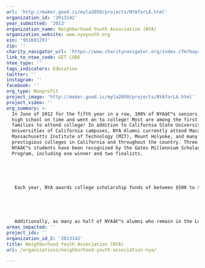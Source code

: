 ```yaml
---
url: 'http://maker.good.is/myla2050/projects/NYAforLA.html'
organization_id: '2013142'
year_submitted: '2013'
organization_name: Neighborhood Youth Association (NYA)
organization_website: www.nyayouth.org
ein: '951691297'
zip: ''
charity_navigator_url: 'https://www.charitynavigator.org/index.cfm?bay=search.profile&ein=951691297'
link_to_ntee_code: GET CODE
ntee_type: ''
tags_indicators: Education
twitter: ''
instagram: ''
facebook: ''
org_type: Nonprofit
project_image: 'http://maker.good.is/myla2050/projects/NYAforLA.html'
project_video: ''
org_summary: >-
  In June of 2012 for the fifth year in a row, 100% of NYAâ€™s seniors graduated
  high school on time and went on to college! Most are among the first in their
  families to attend college! In addition to California State Universities and
  Universities of California campuses, NYA Alumni currently attend Macalester,
  Massachusetts Institute of Technology (MIT), Mount Holyoke, and many other
  prestigious colleges in California and throughout the country. Three of
  NYAâ€™s students have been recognized by the Gates Millennium Scholarship
  Program, including one winner and two finalists. 
   
   
   
   
   
   Each year, NYA awards college scholarship funds of between $500 to $2,500 to its best performing students and Alumni based on their academic achievements, participation in extra-curricular activities, communication skills and demonstrated ability to overcome personal challenges. At the most recent annual Scholarship and Community Service Awards Dinner in March of 2013, NYA awarded scholarships to 23 students â€“ more than in any other year! Over the last thirty years, NYA has awarded over 175 college scholarships to its students. 
   
   
   
   
   
   Additionally, as many as half of NYAâ€™s alumni who remain in the Los Angeles area after high school, return to the program as volunteers. Alumni volunteers set an example for younger students and help guide the way for the next generation of youth to graduate from high school, succeed in college and transition into meaningful careers.
areas_impacted: ''
project_ids: ''
organization_id_2: '2013142'
title: Neighborhood Youth Association (NYA)
uri: /organizations/neighborhood-youth-association-nya/

---
```

